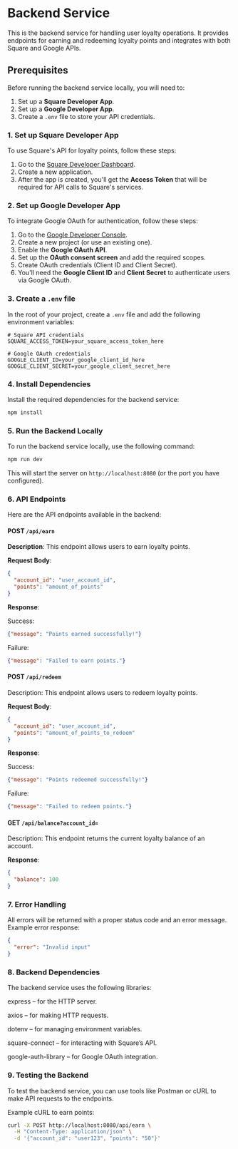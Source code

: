 # Backend Service

This is the backend service for handling user loyalty operations. It provides endpoints for earning and redeeming loyalty points and integrates with both Square and Google APIs.

## Prerequisites

Before running the backend service locally, you will need to:

1. Set up a **Square Developer App**.
2. Set up a **Google Developer App**.
3. Create a `.env` file to store your API credentials.

### 1. Set up Square Developer App

To use Square's API for loyalty points, follow these steps:

1. Go to the [Square Developer Dashboard](https://developer.squareup.com/apps).
2. Create a new application.
3. After the app is created, you'll get the **Access Token** that will be required for API calls to Square's services.

### 2. Set up Google Developer App

To integrate Google OAuth for authentication, follow these steps:

1. Go to the [Google Developer Console](https://console.developers.google.com/).
2. Create a new project (or use an existing one).
3. Enable the **Google OAuth API**.
4. Set up the **OAuth consent screen** and add the required scopes.
5. Create OAuth credentials (Client ID and Client Secret).
6. You'll need the **Google Client ID** and **Client Secret** to authenticate users via Google OAuth.

### 3. Create a `.env` file

In the root of your project, create a `.env` file and add the following environment variables:

```env
# Square API credentials
SQUARE_ACCESS_TOKEN=your_square_access_token_here

# Google OAuth credentials
GOOGLE_CLIENT_ID=your_google_client_id_here
GOOGLE_CLIENT_SECRET=your_google_client_secret_here
```

### 4. Install Dependencies
Install the required dependencies for the backend service:

```bash
npm install
```
### 5. Run the Backend Locally
To run the backend service locally, use the following command:
```bash
npm run dev
```
This will start the server on `http://localhost:8080` (or the port you have configured).

### 6. API Endpoints
Here are the API endpoints available in the backend:

#### POST `/api/earn`
**Description**: This endpoint allows users to earn loyalty points.

**Request Body**:

```json
{
  "account_id": "user_account_id",
  "points": "amount_of_points"
}
```

**Response**:

Success:

```json
{"message": "Points earned successfully!"}
```
Failure:

```json
{"message": "Failed to earn points."}
```
#### POST `/api/redeem`
Description: This endpoint allows users to redeem loyalty points.

**Request Body**:

```json
{
  "account_id": "user_account_id",
  "points": "amount_of_points_to_redeem"
}
```
**Response**:

Success:

```json
{"message": "Points redeemed successfully!"}
```
Failure:

```json
{"message": "Failed to redeem points."}
```
#### GET `/api/balance?account_id=`
Description: This endpoint returns the current loyalty balance of an account.

**Response**:

```json
{
  "balance": 100
}
```
### 7. Error Handling
All errors will be returned with a proper status code and an error message. Example error response:

```json
{
  "error": "Invalid input"
}
```
### 8. Backend Dependencies
The backend service uses the following libraries:

express – for the HTTP server.

axios – for making HTTP requests.

dotenv – for managing environment variables.

square-connect – for interacting with Square’s API.

google-auth-library – for Google OAuth integration.

### 9. Testing the Backend
To test the backend service, you can use tools like Postman or cURL to make API requests to the endpoints.

Example cURL to earn points:

```bash
curl -X POST http://localhost:8080/api/earn \
  -H "Content-Type: application/json" \
  -d '{"account_id": "user123", "points": "50"}'
```
